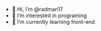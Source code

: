 - 👋 Hi, I’m @radman17
- 👀 I’m interested in programing
- 🌱 I’m currently learning front-end

<!---
radman17/radman17 is a ✨ special ✨ repository because its `README.md` (this file) appears on your GitHub profile.
You can click the Preview link to take a look at your changes.
--->
